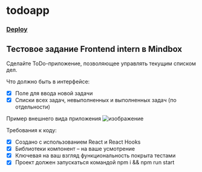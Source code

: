 # todoapp

### [Deploy](https://sashtje.github.io/todoapp/)

## Тестовое задание Frontend intern в Mindbox

Сделайте ToDo-приложение, позволяющее управлять текущим списком дел.

Что должно быть в интерфейсе:
- [x] Поле для ввода новой задачи
- [x] Списки всех задач, невыполненных и выполненных задач (по отдельности)

Пример внешнего вида приложения
![изображение](https://user-images.githubusercontent.com/60893467/173239058-f7a0d4b3-abea-4f1a-8147-d31d681f54af.png)

Требования к коду:
- [x] Создано с использованием React и React Hooks
- [x] Библиотеки компонент – на ваше усмотрение
- [x] Ключевая на ваш взгляд функциональность покрыта тестами
- [x] Проект должен запускаться командой npm i && npm run start
